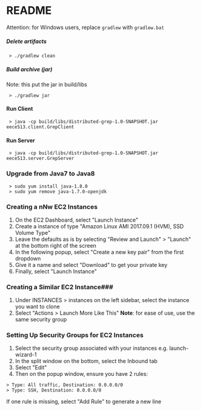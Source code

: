 # README #

Attention: for Windows users, replace `gradlew` with `gradlew.bat`

##### Delete artifacts #####

```
 > ./gradlew clean 
```

##### Build archive (jar) #####
Note: this put the jar in build/libs

```
 > ./gradlew jar
```

#### Run Client ####

```
 > java -cp build/libs/distributed-grep-1.0-SNAPSHOT.jar eece513.client.GrepClient
```

#### Run Server ####
```
 > java -cp build/libs/distributed-grep-1.0-SNAPSHOT.jar eece513.server.GrepServer
```

### Upgrade from Java7 to Java8 ###
```
 > sudo yum install java-1.8.0
 > sudo yum remove java-1.7.0-openjdk
```

### Creating a nNw EC2 Instances ###
1. On the EC2 Dashboard, select "Launch Instance"
2. Create a instance of type "Amazon Linux AMI 2017.09.1 (HVM), SSD Volume Type"
3. Leave the defaults as is by selecting "Review and Launch" > "Launch" at the bottom right of the screen
4. In the following popup, select "Create a new key pair" from the first dropdown
5. Give it a name and select "Download" to get your private key
6. Finally, select "Launch Instance"

### Creating a Similar EC2 Instance###
1. Under INSTANCES > instances on the left sidebar, select the instance you want to clone
2. Select "Actions > Launch More Like This"
**Note**: for ease of use, use the same security group

### Setting Up Security Groups for EC2 Instances ###
1. Select the security group associated with your instances e.g. launch-wizard-1
2. In the split window on the bottom, select the Inbound tab
3. Select "Edit"
4. Then on the popup window, ensure you have 2 rules:
```
> Type: All traffic, Destination: 0.0.0.0/0
> Type: SSH, Destination: 0.0.0.0/0
```
If one rule is missing, select "Add Rule" to generate a new line